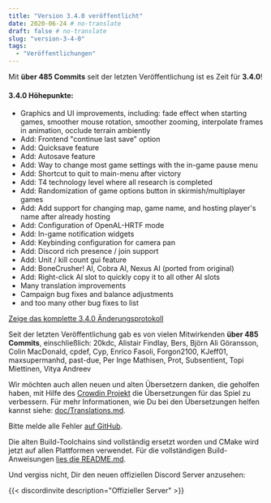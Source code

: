```yaml
---
title: "Version 3.4.0 veröffentlicht"
date: 2020-06-24 # no-translate
draft: false # no-translate
slug: "version-3-4-0"
tags:
  - "Veröffentlichungen"
---
```


Mit **über 485 Commits** seit der letzten Veröffentlichung ist es Zeit für **3.4.0**!

#### 3.4.0 Höhepunkte:

- Graphics and UI improvements, including: fade effect when starting games, smoother mouse rotation, smoother zooming, interpolate frames in animation, occlude terrain ambiently
- Add: Frontend "continue last save" option
- Add: Quicksave feature
- Add: Autosave feature
- Add: Way to change most game settings with the in-game pause menu
- Add: Shortcut to quit to main-menu after victory
- Add: T4 technology level where all research is completed
- Add: Randomization of game options button in skirmish/multiplayer games
- Add: Add support for changing map, game name, and hosting player's name after already hosting
- Add: Configuration of OpenAL-HRTF mode
- Add: In-game notification widgets
- Add: Keybinding configuration for camera pan
- Add: Discord rich presence / join support
- Add: Unit / kill count gui feature
- Add: BoneCrusher! AI, Cobra AI, Nexus AI (ported from original)
- Add: Right-click AI slot to quickly copy it to all other AI slots
- Many translation improvements
- Campaign bug fixes and balance adjustments
- and too many other bug fixes to list

[Zeige das komplette 3.4.0 Änderungsprotokoll](https://github.com/Warzone2100/warzone2100/raw/3.4.0/ChangeLog)

Seit der letzten Veröffentlichung gab es von vielen Mitwirkenden **über 485 Commits**, einschließlich: 20kdc, Alistair Findlay, Bers, Björn Ali Göransson, Colin MacDonald, cpdef, Cyp, Enrico Fasoli, Forgon2100, KJeff01, maxsupermanhd, past-due, Per Inge Mathisen, Prot, Subsentient, Topi Miettinen, Vitya Andreev

Wir möchten auch allen neuen und alten Übersetzern danken, die geholfen haben, mit Hilfe des [Crowdin Projekt](https://crowdin.com/project/warzone2100) die Übersetzungen für das Spiel zu verbessern. Für mehr Informationen, wie Du bei den Übersetzungen helfen kannst siehe: [doc/Translations.md](https://github.com/Warzone2100/warzone2100/blob/master/doc/Translations.md#how-do-i-help-translate).

Bitte melde alle Fehler [auf GitHub](https://github.com/Warzone2100/warzone2100/issues).

Die alten Build-Toolchains sind vollständig ersetzt worden und CMake wird jetzt auf allen Plattformen verwendet. Für die vollständigen Build-Anweisungen [lies die README.md](https://github.com/Warzone2100/warzone2100/blob/3.4.0/README.md#how-to-build).

Und vergiss nicht, Dir den neuen offiziellen Discord Server anzusehen:

{{< discordinvite description="Offizieller Server" >}}
